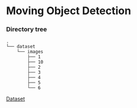 # Moving Object Detection

### Directory tree
```
.
└── dataset
    └── images
        ├── 1
        ├── 10
        ├── 2
        ├── 3
        ├── 4
        ├── 5
        └── 6
```

[Dataset](https://drive.google.com/drive/folders/11CfkXYS6exgAtG3ttkQD8wYyXYdqig6w?usp=sharing)
